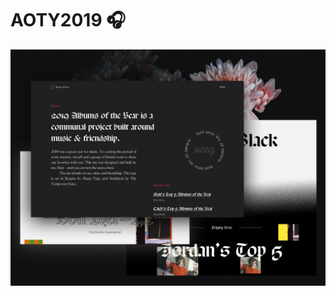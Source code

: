 # AOTY2019 🎧
![Albums of the Year 2019](https://github.com/ohiosveryown/ourfavoritealbums-2019/blob/master/static/img/about1.png)
